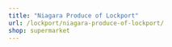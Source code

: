 ```yaml
---
title: "Niagara Produce of Lockport"
url: /lockport/niagara-produce-of-lockport/
shop: supermarket
---
```

